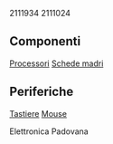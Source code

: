 2111934
2111024

## Componenti
[Processori](componenti/Processori.md)
[Schede madri](componenti/schede_madri.md)
## Periferiche
[Tastiere](Periferiche/Tastiere.md)
[Mouse](Periferiche/Mouse.md)

Elettronica Padovana
